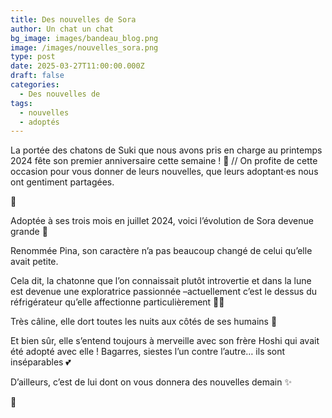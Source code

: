 ```yaml
---
title: Des nouvelles de Sora
author: Un chat un chat
bg_image: images/bandeau_blog.png
image: /images/nouvelles_sora.png
type: post
date: 2025-03-27T11:00:00.000Z
draft: false
categories:
  - Des nouvelles de
tags:
  - nouvelles
  - adoptés
---
```

La portée des chatons de Suki que nous avons pris en charge au printemps 2024 fête son premier anniversaire cette semaine ! 🎂 //
On profite de cette occasion pour vous donner de leurs nouvelles, que leurs adoptant·es nous ont gentiment partagées.

💌 

Adoptée à ses trois mois en juillet 2024, voici l’évolution de Sora devenue grande 🥹

Renommée Pina, son caractère n’a pas beaucoup changé de celui qu’elle avait petite. 

Cela dit, la chatonne que l’on connaissait plutôt introvertie et dans la lune est devenue une exploratrice passionnée –actuellement c’est le dessus du réfrigérateur qu’elle affectionne particulièrement 🧗‍♀️

Très câline, elle dort toutes les nuits aux côtés de ses humains 🥰

Et bien sûr, elle s’entend toujours à merveille avec son frère Hoshi qui avait été adopté avec elle ! Bagarres, siestes l’un contre l’autre… ils sont inséparables 💕 

D’ailleurs, c’est de lui dont on vous donnera des nouvelles demain ✨

🐾
